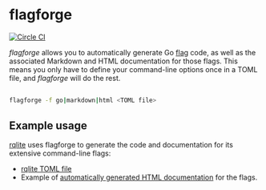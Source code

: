 # flagforge

[![Circle CI](https://circleci.com/gh/rqlite/flagforge/tree/master.svg?style=svg)](https://circleci.com/gh/rqlite/flagforge/tree/master)

_flagforge_ allows you to automatically generate Go [flag](https://pkg.go.dev/flag) code, as well as the associated Markdown and HTML documentation for those flags. This means you only have to define your command-line options once in a TOML file, and _flagforge_ will do the rest.

## 

```bash
flagforge -f go|markdown|html <TOML file>
```

## Example usage
[rqlite](https://www.rqlite.io) uses flagforge to generate the code and documentation for its extensive command-line flags:
- [rqlite TOML file](https://github.com/rqlite/rqlite/blob/v8.36.8/cmd/rqlited/flags.toml)
- Example of [automatically generated HTML documentation](https://rqlite.io/docs/guides/config/) for the flags.
